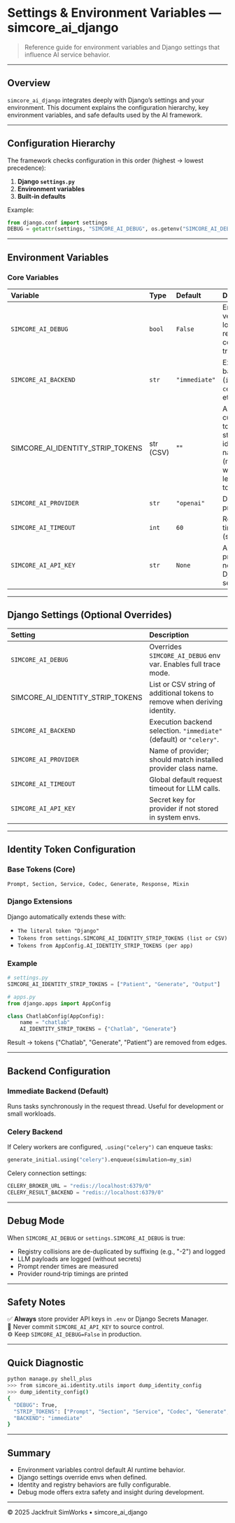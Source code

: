 # Settings & Environment Variables — simcore_ai_django

> Reference guide for environment variables and Django settings that influence AI service behavior.

---

## Overview

`simcore_ai_django` integrates deeply with Django’s settings and your environment.
This document explains the configuration hierarchy, key environment variables,
and safe defaults used by the AI framework.

---

## Configuration Hierarchy

The framework checks configuration in this order (highest → lowest precedence):

1. **Django `settings.py`**
2. **Environment variables**
3. **Built‑in defaults**

Example:
```python
from django.conf import settings
DEBUG = getattr(settings, "SIMCORE_AI_DEBUG", os.getenv("SIMCORE_AI_DEBUG", False))
```

---

## Environment Variables

### Core Variables

| Variable | Type | Default | Description |
|:--|:--|:--|:--|
| `SIMCORE_AI_DEBUG` | `bool` | `False` | Enables verbose logging and registry collision tracing |
| `SIMCORE_AI_BACKEND` | `str` | `"immediate"` | Execution backend (`immediate`, `celery`, etc.) |
| SIMCORE_AI_IDENTITY_STRIP_TOKENS | str (CSV) | "" | Adds custom tokens to strip from identity names (merged with app-level tokens) |
| `SIMCORE_AI_PROVIDER` | `str` | `"openai"` | Default AI provider |
| `SIMCORE_AI_TIMEOUT` | `int` | `60` | Request timeout (seconds) |
| `SIMCORE_AI_API_KEY` | `str` | `None` | API key if provider not using Django secrets |

---

## Django Settings (Optional Overrides)

| Setting | Description |
|:--|:--|
| `SIMCORE_AI_DEBUG` | Overrides `SIMCORE_AI_DEBUG` env var. Enables full trace mode. |
| SIMCORE_AI_IDENTITY_STRIP_TOKENS | List or CSV string of additional tokens to remove when deriving identity. |
| `SIMCORE_AI_BACKEND` | Execution backend selection. `"immediate"` (default) or `"celery"`. |
| `SIMCORE_AI_PROVIDER` | Name of provider; should match installed provider class name. |
| `SIMCORE_AI_TIMEOUT` | Global default request timeout for LLM calls. |
| `SIMCORE_AI_API_KEY` | Secret key for provider if not stored in system envs. |

---

## Identity Token Configuration

### Base Tokens (Core)

```
Prompt, Section, Service, Codec, Generate, Response, Mixin
```

### Django Extensions

Django automatically extends these with:
- `The literal token "Django"`
- `Tokens from settings.SIMCORE_AI_IDENTITY_STRIP_TOKENS (list or CSV)`
- `Tokens from AppConfig.AI_IDENTITY_STRIP_TOKENS (per app)`

### Example

```python
# settings.py
SIMCORE_AI_IDENTITY_STRIP_TOKENS = ["Patient", "Generate", "Output"]
```

```python
# apps.py
from django.apps import AppConfig

class ChatlabConfig(AppConfig):
    name = "chatlab"
    AI_IDENTITY_STRIP_TOKENS = {"Chatlab", "Generate"}
```

Result → tokens {"Chatlab", "Generate", "Patient"} are removed from edges.

---

## Backend Configuration

### Immediate Backend (Default)
Runs tasks synchronously in the request thread.
Useful for development or small workloads.

### Celery Backend
If Celery workers are configured, `.using("celery")` can enqueue tasks:

```python
generate_initial.using("celery").enqueue(simulation=my_sim)
```

Celery connection settings:
```python
CELERY_BROKER_URL = "redis://localhost:6379/0"
CELERY_RESULT_BACKEND = "redis://localhost:6379/0"
```

---

## Debug Mode

When `SIMCORE_AI_DEBUG` or `settings.SIMCORE_AI_DEBUG` is true:
- Registry collisions are de-duplicated by suffixing (e.g., "-2") and logged
- LLM payloads are logged (without secrets)
- Prompt render times are measured
- Provider round‑trip timings are printed

---

## Safety Notes

✅ **Always** store provider API keys in `.env` or Django Secrets Manager.  
🚫 Never commit `SIMCORE_AI_API_KEY` to source control.  
⚙️ Keep `SIMCORE_AI_DEBUG=False` in production.

---

## Quick Diagnostic

```bash
python manage.py shell_plus
>>> from simcore_ai.identity.utils import dump_identity_config
>>> dump_identity_config()
{
  "DEBUG": True,
  "STRIP_TOKENS": ["Prompt", "Section", "Service", "Codec", "Generate", "Response", "Mixin", "Patient", ...],
  "BACKEND": "immediate"
}
```

---

## Summary

- Environment variables control default AI runtime behavior.
- Django settings override envs when defined.
- Identity and registry behaviors are fully configurable.
- Debug mode offers extra safety and insight during development.

---

© 2025 Jackfruit SimWorks • simcore_ai_django
